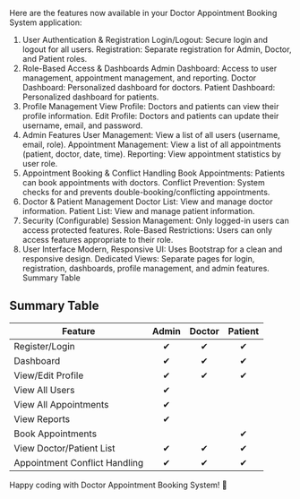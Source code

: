 Here are the features now available in your Doctor Appointment Booking System application:
1. User Authentication & Registration
Login/Logout: Secure login and logout for all users.
Registration: Separate registration for Admin, Doctor, and Patient roles.
2. Role-Based Access & Dashboards
Admin Dashboard:
Access to user management, appointment management, and reporting.
Doctor Dashboard:
Personalized dashboard for doctors.
Patient Dashboard:
Personalized dashboard for patients.
3. Profile Management
View Profile:
Doctors and patients can view their profile information.
Edit Profile:
Doctors and patients can update their username, email, and password.
4. Admin Features
User Management:
View a list of all users (username, email, role).
Appointment Management:
View a list of all appointments (patient, doctor, date, time).
Reporting:
View appointment statistics by user role.
5. Appointment Booking & Conflict Handling
Book Appointments:
Patients can book appointments with doctors.
Conflict Prevention:
System checks for and prevents double-booking/conflicting appointments.
6. Doctor & Patient Management
Doctor List:
View and manage doctor information.
Patient List:
View and manage patient information.
7. Security (Configurable)
Session Management:
Only logged-in users can access protected features.
Role-Based Restrictions:
Users can only access features appropriate to their role.
8. User Interface
Modern, Responsive UI:
Uses Bootstrap for a clean and responsive design.
Dedicated Views:
Separate pages for login, registration, dashboards, profile management, and admin features.
Summary Table
## Summary Table

| Feature                        | Admin | Doctor | Patient |
|-------------------------------|:-----:|:------:|:-------:|
| Register/Login                | ✔     | ✔      | ✔       |
| Dashboard                     | ✔     | ✔      | ✔       |
| View/Edit Profile             | ✔     | ✔      | ✔       |
| View All Users                | ✔     |        |         |
| View All Appointments         | ✔     |        |         |
| View Reports                  | ✔     |        |         |
| Book Appointments             |       |        | ✔       |
| View Doctor/Patient List      | ✔     | ✔      | ✔       |
| Appointment Conflict Handling | ✔     | ✔      | ✔       |


Happy coding with Doctor Appointment Booking System! 🚀
